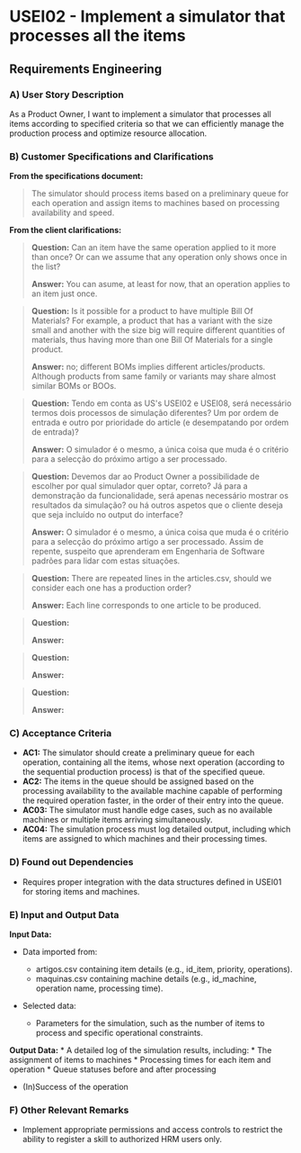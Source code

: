 # USEI02 -  Implement a simulator that processes all the items

## Requirements Engineering

### A) User Story Description

As a Product Owner, I want to implement a simulator that processes all items according to specified criteria so that we can efficiently manage the production process and optimize resource allocation.
### B) Customer Specifications and Clarifications

**From the specifications document:**

> The simulator should process items based on a preliminary queue for each operation and assign items to machines based on processing availability and speed.

**From the client clarifications:**

> **Question:** Can an item have the same operation applied to it more than once? Or can we assume that any operation only shows once in the list?
>
> **Answer:** You can asume, at least for now, that an operation applies to an item just once.

> **Question:** Is it possible for a product to have multiple Bill Of Materials? For example, a product that has a variant with the size small and another with the size big will require different quantities of materials, thus having more than one Bill Of Materials for a single product.
> 
> **Answer:** no; different BOMs implies different articles/products. Although products from same family or variants may share almost similar BOMs or BOOs.

> **Question:** Tendo em conta as US's USEI02 e USEI08, será necessário termos dois processos de simulação diferentes? Um por ordem de entrada e outro por prioridade do article (e desempatando por ordem de entrada)?
>
> **Answer:** O simulador é o mesmo, a única coisa que muda é o critério para a selecção do próximo artigo a ser processado.

> **Question:** Devemos dar ao Product Owner a possibilidade de escolher por qual simulador quer optar, correto? Já para a demonstração da funcionalidade, será apenas necessário mostrar os resultados da simulação? ou há outros aspetos que o cliente deseja que seja incluído no output do interface?
>
> **Answer:** O simulador é o mesmo, a única coisa que muda é o critério para a selecção do próximo artigo a ser processado. 
Assim de repente, suspeito que aprenderam em Engenharia de Software padrões para lidar com estas situações.

> **Question:** There are repeated lines in the articles.csv, should we consider each one has a production order?
>
> **Answer:** Each line corresponds to one article to be produced.

> **Question:**
>
> **Answer:**

> **Question:**
>
> **Answer:**

> **Question:**
>
> **Answer:**
### C) Acceptance Criteria

* **AC1:** The simulator should create a preliminary queue for each operation,
  containing all the items, whose next operation (according to the sequential
  production process) is that of the specified queue.
* **AC2:**  The items in the queue should be assigned based on the processing
  availability to the available machine capable of performing the required operation faster, in the order of their entry into the queue.
* **AC03:** The simulator must handle edge cases, such as no available machines or multiple items arriving simultaneously.
* **AC04:** The simulation process must log detailed output, including which items are assigned to which machines and their processing times.

### D) Found out Dependencies

* Requires proper integration with the data structures defined in USEI01 for storing items and machines.


### E) Input and Output Data

**Input Data:**

* Data imported from:
    * artigos.csv containing item details (e.g., id_item, priority, operations). 
    * maquinas.csv containing machine details (e.g., id_machine, operation name, processing time).

* Selected data:
    * Parameters for the simulation, such as the number of items to process and specific operational constraints.

**Output Data:**
    * A detailed log of the simulation results, including:
    * The assignment of items to machines
    * Processing times for each item and operation
    * Queue statuses before and after processing


* (In)Success of the operation

### F) Other Relevant Remarks

* Implement appropriate permissions and access controls to restrict the ability to register a skill to authorized HRM users only.